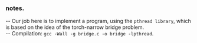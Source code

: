 ### notes.

-- Our job here is to implement a program, using the `pthread library`, which is based on the idea of the torch-narrow bridge problem.\
-- Compilation: `gcc -Wall -g bridge.c -o bridge -lpthread`.

